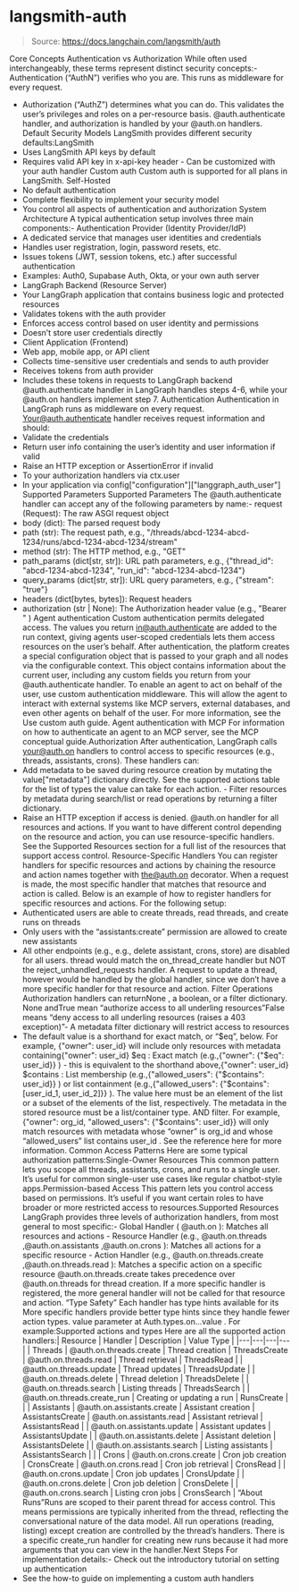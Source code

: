 # langsmith-auth

> Source: https://docs.langchain.com/langsmith/auth

Core Concepts
Authentication vs Authorization
While often used interchangeably, these terms represent distinct security concepts:- Authentication (“AuthN”) verifies who you are. This runs as middleware for every request.
- Authorization (“AuthZ”) determines what you can do. This validates the user’s privileges and roles on a per-resource basis.
@auth.authenticate
handler, and authorization is handled by your @auth.on
handlers.
Default Security Models
LangSmith provides different security defaults:LangSmith
- Uses LangSmith API keys by default
- Requires valid API key in
x-api-key
header - Can be customized with your auth handler
Custom auth
Custom auth is supported for all plans in LangSmith.
Self-Hosted
- No default authentication
- Complete flexibility to implement your security model
- You control all aspects of authentication and authorization
System Architecture
A typical authentication setup involves three main components:- Authentication Provider (Identity Provider/IdP)
- A dedicated service that manages user identities and credentials
- Handles user registration, login, password resets, etc.
- Issues tokens (JWT, session tokens, etc.) after successful authentication
- Examples: Auth0, Supabase Auth, Okta, or your own auth server
- LangGraph Backend (Resource Server)
- Your LangGraph application that contains business logic and protected resources
- Validates tokens with the auth provider
- Enforces access control based on user identity and permissions
- Doesn’t store user credentials directly
- Client Application (Frontend)
- Web app, mobile app, or API client
- Collects time-sensitive user credentials and sends to auth provider
- Receives tokens from auth provider
- Includes these tokens in requests to LangGraph backend
@auth.authenticate
handler in LangGraph handles steps 4-6, while your @auth.on
handlers implement step 7.
Authentication
Authentication in LangGraph runs as middleware on every request. Your@auth.authenticate
handler receives request information and should:
- Validate the credentials
- Return user info containing the user’s identity and user information if valid
- Raise an HTTP exception or AssertionError if invalid
- To your authorization handlers via
ctx.user
- In your application via
config["configuration"]["langgraph_auth_user"]
Supported Parameters
Supported Parameters
The
@auth.authenticate
handler can accept any of the following parameters by name:- request (Request): The raw ASGI request object
- body (dict): The parsed request body
- path (str): The request path, e.g.,
"/threads/abcd-1234-abcd-1234/runs/abcd-1234-abcd-1234/stream"
- method (str): The HTTP method, e.g.,
"GET"
- path_params (dict[str, str]): URL path parameters, e.g.,
{"thread_id": "abcd-1234-abcd-1234", "run_id": "abcd-1234-abcd-1234"}
- query_params (dict[str, str]): URL query parameters, e.g.,
{"stream": "true"}
- headers (dict[bytes, bytes]): Request headers
- authorization (str | None): The Authorization header value (e.g.,
"Bearer <token>"
)
Agent authentication
Custom authentication permits delegated access. The values you return in@auth.authenticate
are added to the run context, giving agents user-scoped credentials lets them access resources on the user’s behalf.
After authentication, the platform creates a special configuration object that is passed to your graph and all nodes via the configurable context.
This object contains information about the current user, including any custom fields you return from your @auth.authenticate
handler.
To enable an agent to act on behalf of the user, use custom authentication middleware. This will allow the agent to interact with external systems like MCP servers, external databases, and even other agents on behalf of the user.
For more information, see the Use custom auth guide.
Agent authentication with MCP
For information on how to authenticate an agent to an MCP server, see the MCP conceptual guide.Authorization
After authentication, LangGraph calls your@auth.on
handlers to control access to specific resources (e.g., threads, assistants, crons). These handlers can:
- Add metadata to be saved during resource creation by mutating the
value["metadata"]
dictionary directly. See the supported actions table for the list of types the value can take for each action. - Filter resources by metadata during search/list or read operations by returning a filter dictionary.
- Raise an HTTP exception if access is denied.
@auth.on
handler for all resources and actions. If you want to have different control depending on the resource and action, you can use resource-specific handlers. See the Supported Resources section for a full list of the resources that support access control.
Resource-Specific Handlers
You can register handlers for specific resources and actions by chaining the resource and action names together with the@auth.on
decorator.
When a request is made, the most specific handler that matches that resource and action is called. Below is an example of how to register handlers for specific resources and actions. For the following setup:
- Authenticated users are able to create threads, read threads, and create runs on threads
- Only users with the “assistants:create” permission are allowed to create new assistants
- All other endpoints (e.g., e.g., delete assistant, crons, store) are disabled for all users.
thread
would match the on_thread_create
handler but NOT the reject_unhandled_requests
handler. A request to update
a thread, however would be handled by the global handler, since we don’t have a more specific handler for that resource and action.
Filter Operations
Authorization handlers can returnNone
, a boolean, or a filter dictionary.
None
andTrue
mean “authorize access to all underling resources”False
means “deny access to all underling resources (raises a 403 exception)”- A metadata filter dictionary will restrict access to resources
- The default value is a shorthand for exact match, or “$eq”, below. For example,
{"owner": user_id}
will include only resources with metadata containing{"owner": user_id}
$eq
: Exact match (e.g.,{"owner": {"$eq": user_id}}
) - this is equivalent to the shorthand above,{"owner": user_id}
$contains
: List membership (e.g.,{"allowed_users": {"$contains": user_id}}
) or list containment (e.g.,{"allowed_users": {"$contains": [user_id_1, user_id_2]}}
). The value here must be an element of the list or a subset of the elements of the list, respectively. The metadata in the stored resource must be a list/container type.
AND
filter. For example, {"owner": org_id, "allowed_users": {"$contains": user_id}}
will only match resources with metadata whose “owner” is org_id
and whose “allowed_users” list contains user_id
.
See the reference here for more information.
Common Access Patterns
Here are some typical authorization patterns:Single-Owner Resources
This common pattern lets you scope all threads, assistants, crons, and runs to a single user. It’s useful for common single-user use cases like regular chatbot-style apps.Permission-based Access
This pattern lets you control access based on permissions. It’s useful if you want certain roles to have broader or more restricted access to resources.Supported Resources
LangGraph provides three levels of authorization handlers, from most general to most specific:- Global Handler (
@auth.on
): Matches all resources and actions - Resource Handler (e.g.,
@auth.on.threads
,@auth.on.assistants
,@auth.on.crons
): Matches all actions for a specific resource - Action Handler (e.g.,
@auth.on.threads.create
,@auth.on.threads.read
): Matches a specific action on a specific resource
@auth.on.threads.create
takes precedence over @auth.on.threads
for thread creation.
If a more specific handler is registered, the more general handler will not be called for that resource and action.
“Type Safety”
Each handler has type hints available for its More specific handlers provide better type hints since they handle fewer action types.
value
parameter at Auth.types.on.<resource>.<action>.value
. For example:Supported actions and types
Here are all the supported action handlers:| Resource | Handler | Description | Value Type |
|---|---|---|---|
| Threads | @auth.on.threads.create | Thread creation | ThreadsCreate |
@auth.on.threads.read | Thread retrieval | ThreadsRead | |
@auth.on.threads.update | Thread updates | ThreadsUpdate | |
@auth.on.threads.delete | Thread deletion | ThreadsDelete | |
@auth.on.threads.search | Listing threads | ThreadsSearch | |
@auth.on.threads.create_run | Creating or updating a run | RunsCreate | |
| Assistants | @auth.on.assistants.create | Assistant creation | AssistantsCreate |
@auth.on.assistants.read | Assistant retrieval | AssistantsRead | |
@auth.on.assistants.update | Assistant updates | AssistantsUpdate | |
@auth.on.assistants.delete | Assistant deletion | AssistantsDelete | |
@auth.on.assistants.search | Listing assistants | AssistantsSearch | |
| Crons | @auth.on.crons.create | Cron job creation | CronsCreate |
@auth.on.crons.read | Cron job retrieval | CronsRead | |
@auth.on.crons.update | Cron job updates | CronsUpdate | |
@auth.on.crons.delete | Cron job deletion | CronsDelete | |
@auth.on.crons.search | Listing cron jobs | CronsSearch |
“About Runs”Runs are scoped to their parent thread for access control. This means permissions are typically inherited from the thread, reflecting the conversational nature of the data model. All run operations (reading, listing) except creation are controlled by the thread’s handlers.
There is a specific
create_run
handler for creating new runs because it had more arguments that you can view in the handler.Next Steps
For implementation details:- Check out the introductory tutorial on setting up authentication
- See the how-to guide on implementing a custom auth handlers